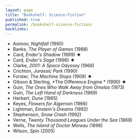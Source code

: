 ```yaml
---
layout: page
title: "Bookshelf: Science-Fiction"
published: true
permalink: /bookshelf-science-fiction/
backlinks: 
---
```


* Asimov, *Nightfall* (1990)
* Banks, *The Player of Games* (1988)
* Card, *Ender's Shadow* (1999) ★
* Card, *Ender's Saga* (1996) ★
* Clarke, *2001: A Space Odyssey* (1968)
* Crichton, *Jurassic Park* (1990)
* Forster, *The Machine Stops* (1909) ★
* Gibson & Sterling, *The Difference Engine * (1990) ★
* Guin, *The Ones Who Walk Away from Omelas* (1973)
* Guin, *The Left Hand of Darkness* (1969)
* Herbert, *Dune* (1965)
* Keyes, *Flowers for Algernon* (1966)
* Lightman, *Einstein's Dreams* (1992)
* Stephenson, *Snow Crash* (1992)
* Verne, *Twenty Thousand Leagues Under the Sea* (1869)
* Wells, *The Island of Doctor Moreau* (1896)
* Wilson, *Spin* (2005)
